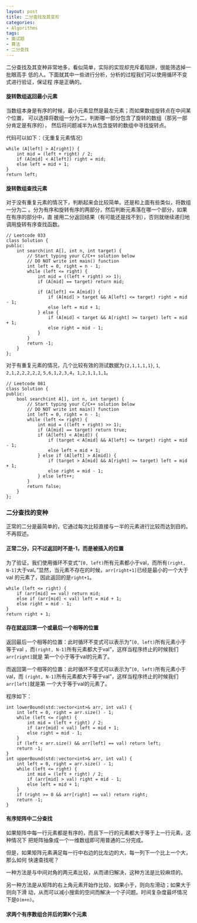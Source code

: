 ```yaml
---
layout: post
title: 二分查找及其变形
categories:
- Algorithms
tags:
- 面试题
- 算法
- 二分查找
---
```


二分查找及其变种非常地多，看似简单，实际的实现却充斥着陷阱，很能筛选掉一批眼高手
低的人。下面就其中一些进行分析，分析的过程我们可以使用循环不变式进行验证，保证程
序是正确的。

#### 旋转数组返回最小元素

当数组本身是有序的时候，最小元素显然是最左元素；而如果数组旋转点在中间某个位置，
可以选择将数组一分为二，判断哪一部分包含了旋转的数组（那另一部分肯定是有序的），
然后将问题减半为从包含旋转的数组中寻找旋转点。

代码可以如下：（无重复元素情况）

    while (A[left] > A[right]) {
        int mid = (left + right) / 2;
        if (A[mid] < A[left]) right = mid;
        else left = mid + 1;
    }
    return left;

#### 旋转数组查找元素

对于没有重复元素的情况下，判断起来会比较简单。还是和上面有些类似，将数组一分为二
。分为有序和旋转有序的两部分，然后判断元素落在哪一个部分，如果在有序的部分中，直
接用二分返回结果（有可能还是找不到），否则就继续递归地调用旋转有序查找函数。

    // Leetcode 033
    class Solution {
    public:
        int search(int A[], int n, int target) {
            // Start typing your C/C++ solution below
            // DO NOT write int main() function
            int left = 0, right = n - 1;
            while (left <= right) {
                int mid = ((left + right) >> 1);
                if (A[mid] == target) return mid;

                if (A[left] <= A[mid]) {
                    if (A[mid] > target && A[left] <= target) right = mid - 1;
                    else left = mid + 1;
                } else {
                    if (A[mid] < target && A[right] >= target) left = mid + 1;
                    else right = mid - 1;
                }
            }
            return -1;
        }
    };


对于有重复元素的情况，几个比较有效的测试数据为`{2,1,1,1,1}`, `1`, `2,1,2,2,2,2,2`, `5,6,1,2,3,4`，`1,2,1,1,1,1`。

    // Leetcode 081
    class Solution {
    public:
        bool search(int A[], int n, int target) {
            // Start typing your C/C++ solution below
            // DO NOT write int main() function
            int left = 0, right = n - 1;
            while (left <= right) {
                int mid = ((left + right) >> 1);
                if (A[mid] == target) return true;
                if (A[left] < A[mid]) {
                    if (target < A[mid] && A[left] <= target) right = mid - 1; 
                    else left = mid + 1;
                } else if (A[left] > A[mid]) {
                    if (target > A[mid] && A[right] >= target) left = mid + 1; 
                    else right = mid - 1;
                } else left++;
            }
            return false;
        }
    };

### 二分查找的变种

正常的二分是最简单的，它通过每次比较直接与一半的元素进行比较而达到目的。不再叙述。

#### 正常二分，只不过返回时不是-1，而是被插入的位置

为了验证，我们使用循环不变式“`[0, left)`所有元素都小于val，而所有`(right,
N-1]`大于val。”显然，当元素不存在的时候，`arr[right+1]`已经是最小的一个大于val
的元素了，因此返回的是`right+1`。

    while (left <= right) {
        if (arr[mid] == val) return mid;
        else if (arr[mid] < val) left = mid + 1;
        else right = mid - 1;
    }
    return right + 1;

#### 存在就返回第一个或最后一个相等的位置

返回最后一个相等的位置：此时循环不变式可以表示为“`[0, left)`所有元素小于等于val
，而`(right, N-1]`所有元素都大于val”，这样当程序终止的时候我们`arr[right]`就是
第一个小于等于val的元素了。

而返回第一个相等的位置：此时循环不变式可以表示为“`[0, left)`所有元素小于val，而
`(right, N-1]`所有元素都大于等于val”，这样当程序终止的时候我们`arr[left]`就是第
一个大于等于val的元素了。

程序如下：

	int lowerBound(std::vector<int>& arr, int val) {
		int left = 0, right = arr.size() - 1;
		while (left <= right) {
			int mid = (left + right) / 2;
			if (arr[mid] < val) left = mid + 1;
			else right = mid - 1;
		}
		if (left < arr.size() && arr[left] == val) return left;
		return -1;
	}
	int upperBound(std::vector<int>& arr, int val) {
		int left = 0, right = arr.size() - 1;
		while (left <= right) {
			int mid = (left + right) / 2;
			if (arr[mid] > val) right = mid - 1;
			else left = mid + 1;
		}
		if (right >= 0 && arr[right] == val) return right;
		return -1;
	}

#### 有序矩阵中二分查找

如果矩阵中每一行元素都是有序的，而且下一行的元素都大于等于上一行元素，这种情况下
把矩阵抽象成一个一维数组即可用普通的二分完成。

但是，如果矩阵元素满足每一行中右边的比左边的大，每一列下一个比上一个大，那么如何
快速查找呢？

一种方法是与中间对角的两元素比较，从而递归解决，这种方法是比较麻烦的。

另一种方法是从矩阵的右上角元素开始作比较，如果小于，则向左滑动；如果大于则向下滑
动，从而可以减小搜索的空间而解决一个子问题。时间复杂度最坏情况下是`O(m+n)`。


#### 求两个有序数组合并后的第K个元素

